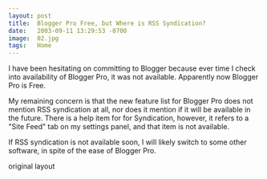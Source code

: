 ```yaml
---
layout: post
title:  Blogger Pro Free, but Where is RSS Syndication?
date:   2003-09-11 13:29:53 -0700
image:  02.jpg
tags:   Home
---
```



I have been hesitating on committing to Blogger because ever time I check into availability of Blogger Pro, it was not available. Apparently now Blogger Pro is Free.

My remaining concern is that the new feature list for Blogger Pro does not mention RSS syndication at all, nor does it mention if it will be available in the future. There is a help item for for Syndication, however, it refers to a "Site Feed" tab on my settings panel, and that item is not available.

If RSS syndication is not available soon, I will likely switch to some other software, in spite of the ease of Blogger Pro.

original layout
